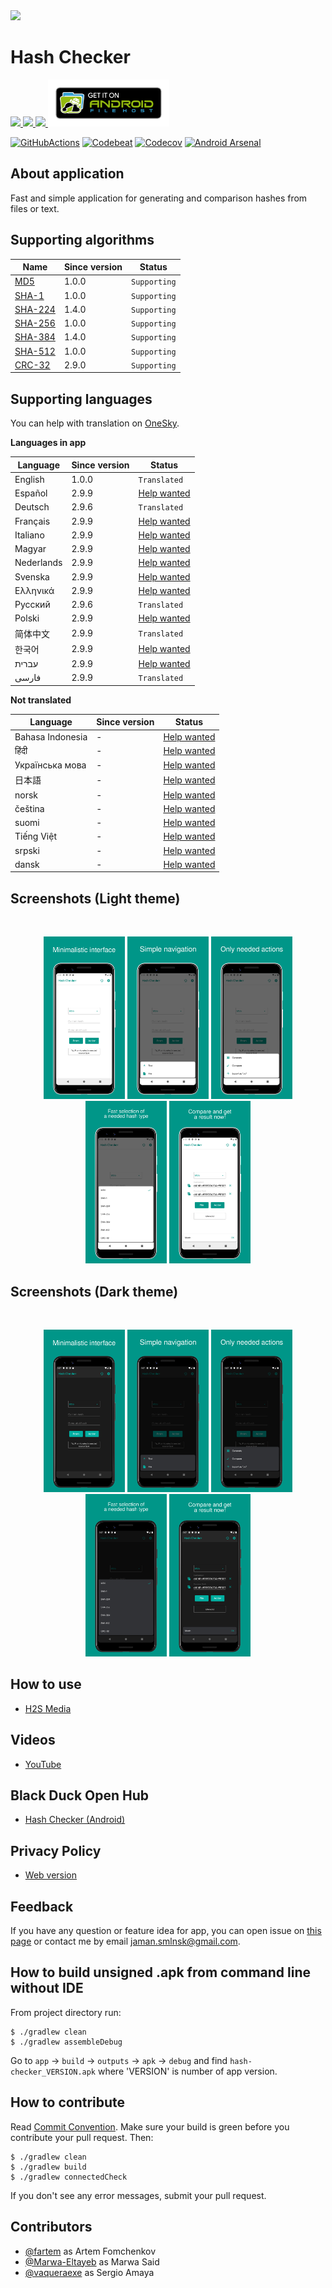 <img src="media/logo/ic_app.png" height="100px" />

# Hash Checker

<a href="https://github.com/hash-checker/hash-checker/releases">
  <img src="media/banners/bn_github.png" height="75px" />
</a>
<a href="https://play.google.com/store/apps/details?id=com.smlnskgmail.jaman.hashchecker">
  <img src="media/banners/bn_google_play.png" height="75px" />
</a>
<a href="https://labs.xda-developers.com/store/app/com.smlnskgmail.jaman.hashchecker">
  <img src="media/banners/bn_xda_labs.png" height="75px" />
</a>
<a href="https://www.androidfilehost.com/?w=files&flid=316843">
  <img src="media/banners/bn_android_file_host.png" height="75px" />
</a>

[![GitHubActions](https://github.com/hash-checker/hash-checker/workflows/Build/badge.svg)](https://github.com/hash-checker/hash-checker/actions?query=workflow%3ABuild)
[![Codebeat](https://codebeat.co/badges/f50ffd5e-e62f-413c-b84a-4308a9399ae9)](https://codebeat.co/projects/github-com-hash-checker-hash-checker-master)
[![Codecov](https://codecov.io/gh/fartem/hash-checker/branch/master/graph/badge.svg)](https://codecov.io/gh/hash-checker/hash-checker)
[![Android Arsenal](https://img.shields.io/badge/Android%20Arsenal-Hash%20Checker-brightgreen.svg?style=flat)](https://android-arsenal.com/details/3/7854)

## About application

Fast and simple application for generating and comparison hashes from files or text.

## Supporting algorithms

| Name | Since version | Status |
| --- | --- | --- |
| [MD5](https://en.wikipedia.org/wiki/MD5) | 1.0.0 | `Supporting` |
| [SHA-1](https://en.wikipedia.org/wiki/SHA-1) | 1.0.0 | `Supporting` |
| [SHA-224](https://en.wikipedia.org/wiki/SHA-2) | 1.4.0 | `Supporting` |
| [SHA-256](https://en.wikipedia.org/wiki/SHA-2) | 1.0.0 | `Supporting` |
| [SHA-384](https://en.wikipedia.org/wiki/SHA-2) | 1.4.0 | `Supporting` |
| [SHA-512](https://en.wikipedia.org/wiki/SHA-2) | 1.0.0 | `Supporting` |
| [CRC-32](https://en.wikipedia.org/wiki/Cyclic_redundancy_check) | 2.9.0 | `Supporting` |

## Supporting languages

You can help with translation on [OneSky](https://osbvnmv.oneskyapp.com/collaboration/project?id=353871).

__Languages in app__

| Language | Since version | Status |
| --- | --- | --- |
| English | 1.0.0 | `Translated` |
| Español | 2.9.9 | [Help wanted](https://github.com/hash-checker/hash-checker/issues/9) |
| Deutsch | 2.9.6 | `Translated` |
| Français | 2.9.9 | [Help wanted](https://github.com/hash-checker/hash-checker/issues/11) |
| Italiano | 2.9.9 | [Help wanted](https://github.com/hash-checker/hash-checker/issues/12) |
| Magyar | 2.9.9 | [Help wanted](https://github.com/hash-checker/hash-checker/issues/13) |
| Nederlands | 2.9.9 | [Help wanted](https://github.com/hash-checker/hash-checker/issues/14) |
| Svenska | 2.9.9 | [Help wanted](https://github.com/hash-checker/hash-checker/issues/15) |
| Ελληνικά | 2.9.9 | [Help wanted](https://github.com/hash-checker/hash-checker/issues/16) |
| Русский | 2.9.6 | `Translated` |
| Polski | 2.9.9 | [Help wanted](https://github.com/hash-checker/hash-checker/issues/20) |
| 简体中文 | 2.9.9 | `Translated` |
| 한국어 | 2.9.9 | [Help wanted](https://github.com/hash-checker/hash-checker/issues/19) |
| עברית | 2.9.9 | [Help wanted](https://github.com/hash-checker/hash-checker/issues/17) |
| فارسی | 2.9.9 | `Translated` |

__Not translated__

| Language | Since version | Status |
| --- | --- | --- |
| Bahasa Indonesia | - | [Help wanted](https://github.com/hash-checker/hash-checker/issues/36) |
| हिंदी | - | [Help wanted](https://github.com/hash-checker/hash-checker/issues/37) |
| Українська мова | - | [Help wanted](https://github.com/hash-checker/hash-checker/issues/38) |
| 日本語 | - | [Help wanted](https://github.com/hash-checker/hash-checker/issues/39) |
| norsk | - | [Help wanted](https://github.com/hash-checker/hash-checker/issues/40) |
| čeština | - | [Help wanted](https://github.com/hash-checker/hash-checker/issues/41) |
| suomi | - | [Help wanted](https://github.com/hash-checker/hash-checker/issues/42) |
| Tiếng Việt | - | [Help wanted](https://github.com/hash-checker/hash-checker/issues/43) |
| srpski | - | [Help wanted](https://github.com/hash-checker/hash-checker/issues/44) |
| dansk | - | [Help wanted](https://github.com/hash-checker/hash-checker/issues/45) |

## Screenshots (Light theme)

<br/>
<p align="center">
  <img src="media/screenshots/screenshot_01.png" width="130" />
  <img src="media/screenshots/screenshot_02.png" width="130" />
  <img src="media/screenshots/screenshot_03.png" width="130" />
  <img src="media/screenshots/screenshot_04.png" width="130" />
  <img src="media/screenshots/screenshot_05.png" width="130" />
</p>

## Screenshots (Dark theme)

<br/>
<p align="center">
  <img src="media/screenshots/screenshot_06.png" width="130" />
  <img src="media/screenshots/screenshot_07.png" width="130" />
  <img src="media/screenshots/screenshot_08.png" width="130" />
  <img src="media/screenshots/screenshot_09.png" width="130" />
  <img src="media/screenshots/screenshot_10.png" width="130" />
</p>

## How to use

* [H2S Media](https://www.how2shout.com/how-to/how-to-calculate-the-hash-of-a-file-or-create-custom-hash-on-android.html)

## Videos

* [YouTube](https://www.youtube.com/watch?v=Q7Otn971kJk&list=PLOIwDRWd_SDdBz2aiVtMocFunaXaKSPMx)

## Black Duck Open Hub

* [Hash Checker (Android)](https://www.openhub.net/p/hash-checker)

## Privacy Policy

* [Web version](https://hash-checker.github.io/hash-checker-privacy-policy.io/)

## Feedback

If you have any question or feature idea for app, you can open issue on [this page](https://github.com/hash-checker/hash-checker/issues) or contact me by email jaman.smlnsk@gmail.com.

## How to build unsigned .apk from command line without IDE

From project directory run:

```shell
$ ./gradlew clean
$ ./gradlew assembleDebug
```

Go to `app` -> `build` -> `outputs` -> `apk` -> `debug` and find `hash-checker_VERSION.apk` where 'VERSION' is number of app version.

## How to contribute

Read [Commit Convention](https://github.com/hash-checker/repository-rules/blob/master/commit-convention/COMMIT_CONVENTION.md). Make sure your build is green before you contribute your pull request. Then:

```shell
$ ./gradlew clean
$ ./gradlew build
$ ./gradlew connectedCheck
```

If you don't see any error messages, submit your pull request.

## Contributors

* [@fartem](https://github.com/fartem) as Artem Fomchenkov
* [@Marwa-Eltayeb](https://github.com/Marwa-Eltayeb) as Marwa Said
* [@vaqueraexe](https://github.com/vaqueraexe) as Sergio Amaya
